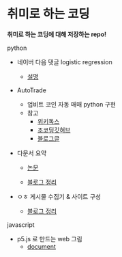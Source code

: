 # 취미로 하는 코딩

**취미로 하는 코딩에 대해 저장하는 repo!**

python

- 네이버 다음 댓글 logistic regression
  - [설명](https://hoonzi-text.tistory.com/83)

- AutoTrade
  - 업비트 코인 자동 매매 python 구현
  - 참고
    - [위키독스](https://wikidocs.net/21888)
    - [조코딩깃허브](https://github.com/youtube-jocoding/pyupbit-autotrade)
    - [블로그글](https://poalim.tistory.com/31)

- 다문서 요약

  - [논문](https://aclanthology.org/N15-1136/)

  - [블로그 정리](https://hoonzi-text.tistory.com/92)
  
- ㅇㅎ 게시물 수집기 & 사이트 구성
  - [블로그 정리](https://hoonzi-text.tistory.com/97)
  


javascript

- p5.js 로 만드는 web 그림
  - [document](https://p5js.org/ko/)

